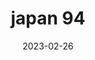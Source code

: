 ---
weight: 94
images: 
- /images/Japan/DSCF9648.jpg
title: japan 94
date: 2023-02-26
tags:
- japan
---